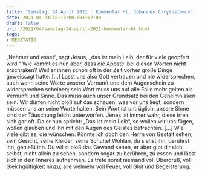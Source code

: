 ```yaml
---
title: 'Samstag, 24 April 2021 : Kommentar Hl. Johannes Chrysostomus'
date: 2021-04-23T18:13:00.001+02:00
draft: false
url: /2021/04/samstag-24-april-2021-kommentar-hl.html
tags: 
- MEDITATIO
---
```


„Nehmet und esset“, sagt Jesus, „das ist mein Leib, der für viele geopfert wird.“ Wie kommt es nun aber, dass die Apostel bei diesen Worten nicht erschraken? Weil er ihnen schon oft in der Zeit vorher große Dinge geweissagt hatte. \[…\] Lasst uns also Gott vertrauen und nie widersprechen, auch wenn seine Worte unserer Vernunft und dem Augenschein zu widersprechen scheinen; sein Wort muss uns auf alle Fälle mehr gelten als Vernunft und Sinne. Das muss auch unser Grundsatz bei den Geheimnissen sein. Wir dürfen nicht bloß auf das schauen, was vor uns liegt, sondern müssen uns an seine Worte halten. Sein Wort ist untrüglich, unsere Sinne sind der Täuschung leicht unterworfen. Jenes ist immer wahr, diese irren sich gar oft. Da er nun spricht: „Das ist mein Leib“, so wollen wir uns fügen, wollen glauben und ihn mit den Augen des Geistes betrachten. \[…\] Wie viele gibt es, die wünschen: Könnte ich doch den Herrn von Gestalt sehen, sein Gesicht, seine Kleider, seine Schuhe! Wohlan, du siehst ihn, berührst ihn, genießt ihn. Du willst bloß das Gewand sehen, er aber gibt dir sich selbst, nicht allein zu sehen, sondern sogar zu berühren, zu essen und lässt sich in dein Inneres aufnehmen. Es trete somit niemand voll Überdruß, voll Gleichgültigkeit hinzu, alle vielmehr voll Feuer, voll Glut und Begeisterung.